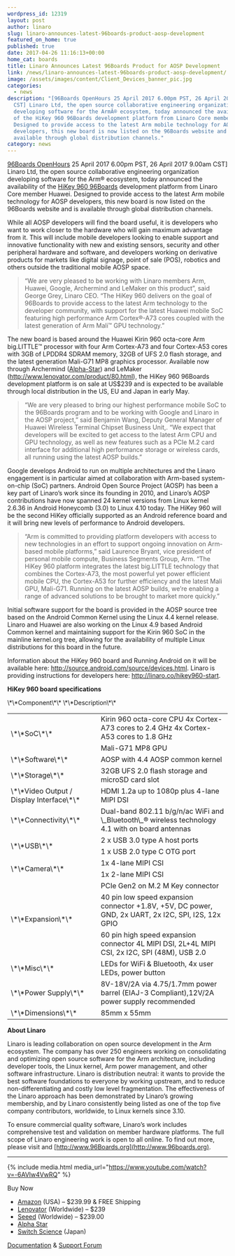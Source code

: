 ```yaml
---
wordpress_id: 12319
layout: post
author: linaro
slug: linaro-announces-latest-96boards-product-aosp-development
featured_on_home: true
published: true
date: 2017-04-26 11:16:13+00:00
home_cat: boards
title: Linaro Announces Latest 96Boards Product for AOSP Development
link: /news/linaro-announces-latest-96boards-product-aosp-development/
image: /assets/images/content/Client_Devices_banner_pic.jpg
categories:
  - news
description: "[96Boards OpenHours 25 April 2017 6.00pm PST, 26 April 2017 9.00am
  CST] Linaro Ltd, the open source collaborative engineering organization
  developing software for the ArmÂ® ecosystem, today announced the availability
  of the HiKey 960 96Boards development platform from Linaro Core member Huawei.
  Designed to provide access to the latest Arm mobile technology for AOSP
  developers, this new board is now listed on the 96Boards website and is
  available through global distribution channels."
category: news
---
```

[96Boards OpenHours](http://www.96boards.org/openhours/) 25 April 2017 6.00pm PST, 26 April 2017 9.00am CST] Linaro Ltd, the open source collaborative engineering organization developing software for the Arm® ecosystem, today announced the availability of the [HiKey 960 96Boards](https://www.96boards.org/product/hikey960/) development platform from Linaro Core member Huawei. Designed to provide access to the latest Arm mobile technology for AOSP developers, this new board is now listed on the 96Boards website and is available through global distribution channels.

While all AOSP developers will find the board useful, it is developers who want to work closer to the hardware who will gain maximum advantage from it. This will include mobile developers looking to enable support and innovative functionality with new and existing sensors, security and other peripheral hardware and software, and developers working on derivative products for markets like digital signage, point of sale (POS), robotics and others outside the traditional mobile AOSP space.

> “We are very pleased to be working with Linaro members Arm, Huawei, Google, Archermind and LeMaker on this product”, said George Grey, Linaro CEO. “The HiKey 960 delivers on the goal of 96Boards to provide access to the latest Arm technology to the developer community, with support for the latest Huawei mobile SoC featuring high performance Arm Cortex®-A73 cores coupled with the latest generation of Arm Mali™ GPU technology.”

The new board is based around the Huawei Kirin 960 octa-core Arm big.LITTLE™ processor with four Arm Cortex-A73 and four Cortex-A53 cores with 3GB of LPDDR4 SDRAM memory, 32GB of UFS 2.0 flash storage, and the latest generation Mali-G71 MP8 graphics processor. Available now through Archermind ([Alpha-Star](https://www.alpha-star.org/hikey960)) and LeMaker (http://www.lenovator.com/product/80.html), the HiKey 960 96Boards development platform is on sale at US$239 and is expected to be available through local distribution in the US, EU and Japan in early May.

> “We are very pleased to bring our highest performance mobile SoC to the 96Boards program and to be working with Google and Linaro in the AOSP project,” said Benjamin Wang, Deputy General Manager of Huawei Wireless Terminal Chipset Business Unit,. “We expect that developers will be excited to get access to the latest Arm CPU and GPU technology, as well as new features such as a PCIe M.2 card interface for additional high performance storage or wireless cards, all running using the latest AOSP builds.”

Google develops Android to run on multiple architectures and the Linaro engagement is in particular aimed at collaboration with Arm-based system-on-chip (SoC) partners. Android Open Source Project (AOSP) has been a key part of Linaro’s work since its founding in 2010, and Linaro’s AOSP contributions have now spanned 24 kernel versions from Linux kernel 2.6.36 in Android Honeycomb (3.0) to Linux 4.10 today. The HiKey 960 will be the second HiKey officially supported as an Android reference board and it will bring new levels of performance to Android developers.

> “Arm is committed to providing platform developers with access to new technologies in an effort to support ongoing innovation on Arm-based mobile platforms,” said Laurence Bryant, vice president of personal mobile compute, Business Segments Group, Arm. “The HiKey 960 platform integrates the latest big.LITTLE technology that combines the Cortex-A73, the most powerful yet power efficient mobile CPU, the Cortex-A53 for further efficiency and the latest Mali GPU, Mali-G71. Running on the latest AOSP builds, we’re enabling a range of advanced solutions to be brought to market more quickly.”

Initial software support for the board is provided in the AOSP source tree based on the Android Common Kernel using the Linux 4.4 kernel release. Linaro and Huawei are also working on the Linux 4.9 based Android Common kernel and maintaining support for the Kirin 960 SoC in the mainline kernel.org tree, allowing for the availability of multiple Linux distributions for this board in the future.

Information about the HiKey 960 board and Running Android on it will be available here: <http://source.android.com/source/devices.html>. Linaro is providing instructions for developers here: <http://linaro.co/hikey960-start>.

**HiKey 960 board specifications**

<table class="table responsive-table" >
<tbody >
<tr markdown="1">
\*\*Component\*\*
\*\*Description\*\*
</tr>
<tr >

<td rowspan="2" markdown="1">
\*\*SoC\*\*
</td>

<td markdown="1">
Kirin 960 octa-core CPU
4x Cortex-A73 cores to 2.4 GHz
4x Cortex-A53 cores to 1.8 GHz
</td>
</tr>
<tr >

<td markdown="1">
Mali-G71 MP8 GPU
</td>
</tr>
<tr >

<td markdown="1">
\*\*Software\*\*
</td>

<td markdown="1">
AOSP with 4.4 AOSP common kernel
</td>
</tr>
<tr >

<td markdown="1">
\*\*Storage\*\*
</td>

<td markdown="1">
32GB UFS 2.0 flash storage and microSD card slot
</td>
</tr>
<tr >

<td markdown="1">
\*\*Video Output / Display Interface\*\*
</td>

<td markdown="1">
HDMI 1.2a up to 1080p plus 4-lane MIPI DSI
</td>
</tr>
<tr >

<td markdown="1">
\*\*Connectivity\*\*
</td>

<td markdown="1">
Dual-band 802.11 b/g/n/ac WiFi and \_Bluetooth\_® wireless technology 4.1 with on board antennas
</td>
</tr>
<tr >

<td rowspan="2" markdown="1">
\*\*USB\*\*
</td>

<td markdown="1">
2 x USB 3.0 type A host ports
</td>
</tr>
<tr >

<td markdown="1">
1 x USB 2.0 type C OTG port
</td>
</tr>
<tr >

<td rowspan="2" markdown="1">
\*\*Camera\*\*
</td>

<td markdown="1">
1x 4-lane MIPI CSI
</td>
</tr>
<tr >

<td markdown="1">
1x 2-lane MIPI CSI
</td>
</tr>
<tr >

<td rowspan="3" >\*\*Expansion\*\*
</td>

<td markdown="1">
PCIe Gen2 on M.2 M Key connector
</td>
</tr>
<tr >

<td markdown="1">
40 pin low speed expansion connector +1.8V, +5V, DC power, GND, 2x UART, 2x I2C, SPI, I2S, 12x GPIO
</td>
</tr>
<tr >

<td markdown="1">
60 pin high speed expansion connector 4L MIPI DSI, 2L+4L MIPI CSI, 2x I2C, SPI (48M), USB 2.0
</td>
</tr>
<tr >

<td markdown="1">
\*\*Misc\*\*
</td>

<td markdown="1">
LEDs for WiFi & Bluetooth, 4x user LEDs, power button
</td>
</tr>
<tr >

<td markdown="1">
\*\*Power Supply\*\*
</td>

<td markdown="1">
8V-18V/2A via 4.75/1.7mm power barrel (EIAJ-3 Compliant),12V/2A power supply recommended
</td>
</tr>
<tr >

<td markdown="1">
\*\*Dimensions\*\*
</td>

<td markdown="1">
85mm x 55mm
</td>
</tr>
</tbody>
</table>

**About Linaro**

Linaro is leading collaboration on open source development in the Arm ecosystem. The company has over 250 engineers working on consolidating and optimizing open source software for the Arm architecture, including developer tools, the Linux kernel, Arm power management, and other software infrastructure. Linaro is distribution neutral: it wants to provide the best software foundations to everyone by working upstream, and to reduce non-differentiating and costly low level fragmentation. The effectiveness of the Linaro approach has been demonstrated by Linaro’s growing membership, and by Linaro consistently being listed as one of the top five company contributors, worldwide, to Linux kernels since 3.10.

To ensure commercial quality software, Linaro’s work includes comprehensive test and validation on member hardware platforms. The full scope of Linaro engineering work is open to all online. To find out more, please visit [](<>) and [http://www.96Boards.org](http://www.96boards.org).

- - -

{% include media.html media_url="https://www.youtube.com/watch?v=-6AVlw4VwRQ" %}

Buy Now

* [Amazon](http://linaro.co/hikey960buy-amazon) (USA) – $239.99 & FREE Shipping
* [Lenovator](http://linaro.co/hikey960buy) (Worldwide) – $239
* [Seeed](http://linaro.co/hikey960-seed) (Worldwide) – $239.00
* [Alpha Star](http://linaro.co/hikey960buy-alpha)
* [Switch Science](http://linaro.co/hikey960-switch) (Japan)

[Documentation](https://www.96boards.org/documentation/consumer/hikey960/) & [Support Forum](https://discuss.96boards.org/c/products/hikey960)